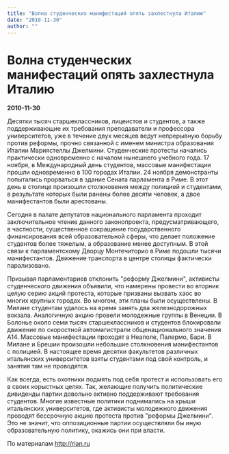 ```yaml
---
title: "Волна студенческих манифестаций опять захлестнула Италию"
date: "2010-11-30"
author: ""
---
```


# Волна студенческих манифестаций опять захлестнула Италию

**2010-11-30** 

Десятки тысяч старшеклассников, лицеистов и студентов, а также поддерживающие их требования преподаватели и профессора университетов, уже в течение двух месяцев ведут непрерывную борьбу против реформы, прочно связанной с именем министра образования Италии Мариястеллы Джелмини. Студенческие протесты начались практически одновременно с началом нынешнего учебного года. 17 ноября, в Международный день студентов, массовые манифестации прошли одновременно в 100 городах Италии. 24 ноября демонстранты попытались прорваться в здание Сената парламента в Риме. В этот день в столице произошли столкновения между полицией и студентами, в результате которых были ранены более десяти человек, а двое манифестантов были арестованы.

Сегодня в палате депутатов национального парламента проходит заключительное чтение данного законопроекта, предусматривающего, в частности, существенное сокращение государственного финансирования всей образовательной сферы, что делает положение студентов более тяжелым, а образование менее доступным. В этой связи к парламентскому Дворцу Монтечиторио в Риме подошли тысячи манифестантов. Движение транспорта в центре столицы фактически парализовано.

Призывая парламентариев отклонить "реформу Джелмини", активисты студенческого движения объявили, что намерены провести во вторник целую серию акций протеста, которые призваны вызвать хаос во многих крупных городах. Во многом, эти планы были осуществлены. В Милане студентам удалось на время занять два железнодорожных вокзала. Аналогичную акцию провели молодежные группы в Венеции. В Болонье около семи тысяч старшеклассников и студентов блокировали движение по скоростной автомагистрали общенационального значения А14. Массовые манифестации проходят в Неаполе, Палермо, Бари. В Милане и Брешии произошли небольшие столкновения манифестантов с полицией. В настоящее время десятки факультетов различных итальянских университетов взяты студентами под свой контроль, и занятия там не проводятся.

Как всегда, есть охотники подмять под себя протест и использовать его в своих корыстных целях. Так, желающие получить политические дивиденды партии довольно активно поддерживают требования студентов. Многие известные политики поднимались на крыши итальянских университетов, где активисты молодежного движения проводят бессрочную акцию протеста против "реформы Джелмини". Это не значит, что оппозиционные партии осуществляли бы иную образовательную политику, окажись они при власти.

По материалам http://rian.ru